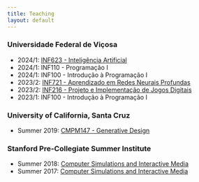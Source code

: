 ```yaml
---
title: Teaching
layout: default
---
```


### Universidade Federal de Viçosa
- 2024/1: [INF623 - Inteligência Artificial]()
- 2024/1: INF110 - Programação I
- 2024/1: INF100 - Introdução à Programação I
- 2023/2: [INF721 - Aprendizado em Redes Neurais Profundas](https://lucasnfe.github.io/ufv-inf721/)
- 2023/2: [INF216 - Projeto e Implementação de Jogos Digitais](https://lucasnfe.github.io/ufv-inf216)
- 2023/1: INF100 - Introdução à Programação I

### University of California, Santa Cruz
- Summer 2019: [CMPM147 - Generative Design](https://canvas.ucsc.edu/courses/26749)

### Stanford Pre-Collegiate Summer Institute
- Summer 2018: [Computer Simulations and Interactive Media](https://lucasnfe.github.io/csim18/)
- Summer 2017: [Computer Simulations and Interactive Media](teaching/csim/home.html)
